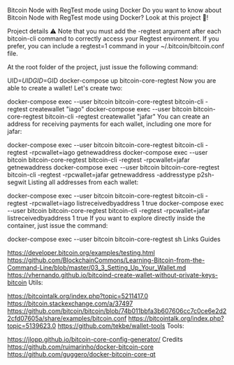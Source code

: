 Bitcoin Node with RegTest mode using Docker
Do you want to know about Bitcoin Node with RegTest mode using Docker? Look at this project 👀!

Project details
⚠ Note that you must add the -regtest argument after each bitcoin-cli command to correctly access your Regtest environment. If you prefer, you can include a regtest=1 command in your ~/.bitcoin/bitcoin.conf file.

At the root folder of the project, just issue the following command:

UID=$UID GID=$GID docker-compose up bitcoin-core-regtest
Now you are able to create a wallet! Let's create two:

docker-compose exec --user bitcoin bitcoin-core-regtest bitcoin-cli -regtest createwallet "iago"
docker-compose exec --user bitcoin bitcoin-core-regtest bitcoin-cli -regtest createwallet "jafar"
You can create an address for receiving payments for each wallet, including one more for jafar:

docker-compose exec --user bitcoin bitcoin-core-regtest bitcoin-cli -regtest -rpcwallet=iago getnewaddress
docker-compose exec --user bitcoin bitcoin-core-regtest bitcoin-cli -regtest -rpcwallet=jafar getnewaddress
docker-compose exec --user bitcoin bitcoin-core-regtest bitcoin-cli -regtest -rpcwallet=jafar getnewaddress -addresstype p2sh-segwit
Listing all addresses from each wallet:

docker-compose exec --user bitcoin bitcoin-core-regtest bitcoin-cli -regtest -rpcwallet=iago listreceivedbyaddress 1 true
docker-compose exec --user bitcoin bitcoin-core-regtest bitcoin-cli -regtest -rpcwallet=jafar listreceivedbyaddress 1 true
If you want to explore directly inside the container, just issue the command:

docker-compose exec --user bitcoin bitcoin-core-regtest sh
Links
Guides

https://developer.bitcoin.org/examples/testing.html
https://github.com/BlockchainCommons/Learning-Bitcoin-from-the-Command-Line/blob/master/03_3_Setting_Up_Your_Wallet.md
https://vhernando.github.io/bitcoind-create-wallet-without-private-keys-bitcoin
Utils:

https://bitcointalk.org/index.php?topic=5211417.0
https://bitcoin.stackexchange.com/a/37497
https://github.com/bitcoin/bitcoin/blob/74b011bbfa3b607606cc7c0ce6e2d22cfd07605a/share/examples/bitcoin.conf
https://bitcointalk.org/index.php?topic=5139623.0
https://github.com/tekbe/wallet-tools
Tools:

https://jlopp.github.io/bitcoin-core-config-generator/
Credits
https://github.com/ruimarinho/docker-bitcoin-core
https://github.com/guggero/docker-bitcoin-core-qt
